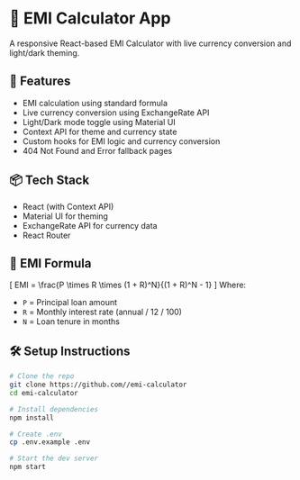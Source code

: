 # 💸 EMI Calculator App

A responsive React-based EMI Calculator with live currency conversion and light/dark theming.

## 🚀 Features
- EMI calculation using standard formula
- Live currency conversion using ExchangeRate API
- Light/Dark mode toggle using Material UI
- Context API for theme and currency state
- Custom hooks for EMI logic and currency conversion
- 404 Not Found and Error fallback pages

## 📦 Tech Stack
- React (with Context API)
- Material UI for theming
- ExchangeRate API for currency data
- React Router

## 🧮 EMI Formula
\[ EMI = \frac{P \times R \times (1 + R)^N}{(1 + R)^N - 1} \]
Where:
- `P` = Principal loan amount
- `R` = Monthly interest rate (annual / 12 / 100)
- `N` = Loan tenure in months

## 🛠️ Setup Instructions
```bash
# Clone the repo
git clone https://github.com//emi-calculator
cd emi-calculator

# Install dependencies
npm install

# Create .env
cp .env.example .env

# Start the dev server
npm start